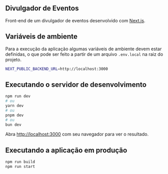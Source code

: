 ## Divulgador de Eventos

Front-end de um divulgador de eventos desenvolvido com [Next.js](https://nextjs.org/).

## Variáveis de ambiente

Para a execução da aplicação algumas variáveis de ambiente devem estar definidas, o que pode ser feito a partir de um arquivo `.env.local` na raiz do projeto.

```bash
NEXT_PUBLIC_BACKEND_URL=http://localhost:3000
```

## Executando o servidor de desenvolvimento

```bash
npm run dev
# ou
yarn dev
# ou
pnpm dev
# ou
bun dev
```

Abra [http://localhost:3000](http://localhost:3000) com seu navegador para ver o resultado.

## Executando a aplicação em produção

```bash
npm run build
npm run start
```

